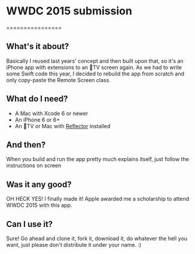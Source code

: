 # WWDC 2015 submission
================
## What's it about?
Basically I reused last years' concept and then built upon that, so it's an iPhone app with extensions to an TV screen again. As we had to write some Swift code this year, I decided to rebuild the app from scratch and only copy-paste the Remote Screen class.

## What do I need?
- A Mac with Xcode 6 or newer
- An iPhone 6 or 6+
- An TV or Mac with [Reflector](http://www.airsquirrels.com/reflector/) installed

## And then?
When you build and run the app pretty much explains itself, just follow the instructions on screen

## Was it any good?
OH HECK YES! I finally made it! Apple awarded me a scholarship to attend WWDC 2015 with this app.

## Can I use it?
Sure! Go ahead and clone it, fork it, download it, do whatever the hell you want, just please don't distribute it under your name. :)  